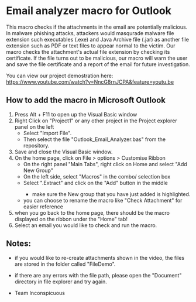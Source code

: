 # Email analyzer macro for Outlook

This macro checks if the attachments in the email are potentially malicious. In malware phishing attacks, attackers would masqurade malware file extension such executables (.exe) and Java Archive file (.jar) as another file extension such as PDF or text files to appear normal to the victim. Our macro checks the attachment's actual file extension by checking its certificate. If the file turns out to be malicious, our macro will warn the user and save the file certificate and a report of the email for future investigation.

You can view our project demostration here: https://www.youtube.com/watch?v=NncG8rnJCPA&feature=youtu.be

## How to add the macro in Microsoft Outlook

1. Press Alt + F11 to open up the Visual Basic window
2. Right Click on "Project1" or any other project in the Project explorer panel on the left
   - Select "Import File".
   - Then select the file "Outlook_Email_Analyzer.bas" from the repository.
3. Save and close the Visual Basic window.
4. On the home page, click on File > options > Customise Ribbon
   - On the right panel "Main Tabs", right click on Home and select "Add New Group"
   - On the left side, select "Macros" in the combo/ selection box
   - Select "<projectname>.Extract" and click on the "Add" button in the middle
     - make sure the New group that you have just added is highlighted.
   - you can choose to rename the macro like "Check Attachment" for easier reference
5. when you go back to the home page, there should be the macro displayed on the ribbon under the "Home" tab!
6. Select an email you would like to check and run the macro.
   
## Notes:

- if you would like to re-create attachments shown in the video, the files are stored in the folder called "FileDemo".
- if there are any errors with the file path, please open the "Document" directory in file explorer and try again.

- Team Inconspicuous 

